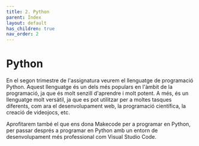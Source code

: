 ```yaml
---
title: 2. Python
parent: Índex
layout: default
has_children: true
nav_order: 2
---
```


# Python

En el segon trimestre de l'assignatura veurem el llenguatge de programació Python. Aquest llenguatge és un dels més populars en l'àmbit de la programació, ja que és molt senzill d'aprendre i molt potent. A més, és un llenguatge molt versàtil, ja que es pot utilitzar per a moltes tasques diferents, com ara el desenvolupament web, la programació científica, la creació de videojocs, etc.

Aprofitarem també el que ens dona Makecode per a programar en Python, per passar després a programar en Python amb un entorn de desenvolupament més professional com Visual Studio Code.